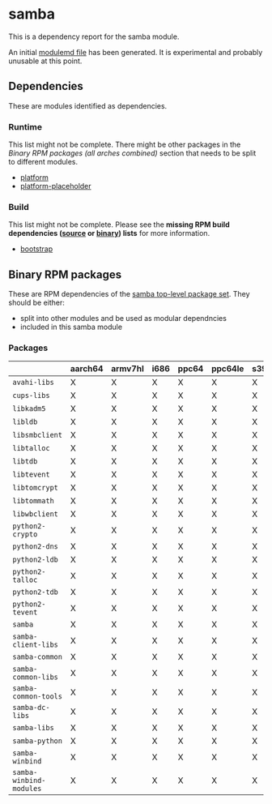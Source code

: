 # samba
This is a dependency report for the samba module.

An initial [modulemd file](samba.yaml) has been generated. It is experimental and probably unusable at this point.
## Dependencies
These are modules identified as dependencies.
### Runtime
This list might not be complete. There might be other packages in the *Binary RPM packages (all arches combined)* section that needs to be split to different modules.
* [platform](../platform)
* [platform-placeholder](../platform-placeholder)
### Build
This list might not be complete.
Please see the **missing RPM build dependencies ([source](all/buildtime-source-packages-short.txt) or [binary](all/buildtime-binary-packages-short.txt)) lists** for more information.
* [bootstrap](../bootstrap)
## Binary RPM packages
These are RPM dependencies of the [samba top-level package set](samba.csv). They should be either:
* split into other modules and be used as modular dependncies
* included in this samba module
### Packages
| |aarch64 |armv7hl |i686 |ppc64 |ppc64le |s390x |x86_64 |
|---|---|---|---|---|---|---|---|
| `avahi-libs` | X | X | X | X | X | X | X |
| `cups-libs` | X | X | X | X | X | X | X |
| `libkadm5` | X | X | X | X | X | X | X |
| `libldb` | X | X | X | X | X | X | X |
| `libsmbclient` | X | X | X | X | X | X | X |
| `libtalloc` | X | X | X | X | X | X | X |
| `libtdb` | X | X | X | X | X | X | X |
| `libtevent` | X | X | X | X | X | X | X |
| `libtomcrypt` | X | X | X | X | X | X | X |
| `libtommath` | X | X | X | X | X | X | X |
| `libwbclient` | X | X | X | X | X | X | X |
| `python2-crypto` | X | X | X | X | X | X | X |
| `python2-dns` | X | X | X | X | X | X | X |
| `python2-ldb` | X | X | X | X | X | X | X |
| `python2-talloc` | X | X | X | X | X | X | X |
| `python2-tdb` | X | X | X | X | X | X | X |
| `python2-tevent` | X | X | X | X | X | X | X |
| `samba` | X | X | X | X | X | X | X |
| `samba-client-libs` | X | X | X | X | X | X | X |
| `samba-common` | X | X | X | X | X | X | X |
| `samba-common-libs` | X | X | X | X | X | X | X |
| `samba-common-tools` | X | X | X | X | X | X | X |
| `samba-dc-libs` | X | X | X | X | X | X | X |
| `samba-libs` | X | X | X | X | X | X | X |
| `samba-python` | X | X | X | X | X | X | X |
| `samba-winbind` | X | X | X | X | X | X | X |
| `samba-winbind-modules` | X | X | X | X | X | X | X |
